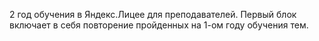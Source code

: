 2 год обучения в Яндекс.Лицее для преподавателей. 
Первый блок включает в себя повторение пройденных на 1-ом году обучения тем.